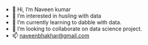 - 👋 Hi, I’m Naveen kumar
- 👀 I’m interested in husling with data  
- 🌱 I’m currently learning to dabble with data.
- 💞️ I’m looking to collaborate on data science project.
- 📫 naveenbhakhar@gmail.com  


